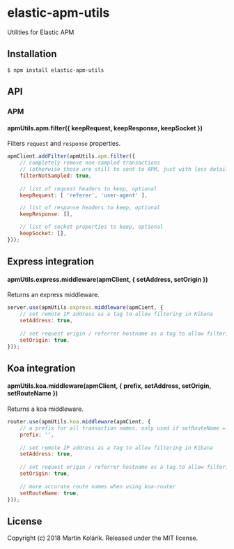 # elastic-apm-utils

Utilities for Elastic APM

## Installation

```
$ npm install elastic-apm-utils
```

## API

### APM

#### apmUtils.apm.filter({ keepRequest, keepResponse, keepSocket })

Filters `request` and `response` properties.

```js
apmClient.addFilter(apmUtils.apm.filter({
    // completely remove non-sampled transactions
    // (otherwise those are still to sent to APM, just with less details)
    filterNotSampled: true,
    
    // list of request headers to keep, optional
    keepRequest: [ 'referer', 'user-agent' ], 

    // list of response headers to keep, optional
    keepResponse: [], 

    // list of socket properties to keep, optional
    keepSocket: [], 
}));
```

## Express integration

#### apmUtils.express.middleware(apmClient, { setAddress, setOrigin })

Returns an express middleware. 

```js
server.use(apmUtils.express.middleware(apmCient, {
    // set remote IP address as a tag to allow filtering in Kibana
    setAddress: true,
    
    // set request origin / referrer hostname as a tag to allow filtering in Kibana
    setOrigin: true,
}));
```

## Koa integration

#### apmUtils.koa.middleware(apmClient, { prefix, setAddress, setOrigin, setRouteName })

Returns a koa middleware. 

```js
router.use(apmUtils.koa.middleware(apmCient, {
    // a prefix for all transaction names, only used if setRouteName = true
    prefix: '',
    
    // set remote IP address as a tag to allow filtering in Kibana
    setAddress: true,
    
    // set request origin / referrer hostname as a tag to allow filtering in Kibana
    setOrigin: true,
    
    // more accurate route names when using koa-router
    setRouteName: true,
}));
```


## License
Copyright (c) 2018 Martin Kolárik. Released under the MIT license.

